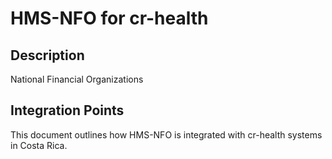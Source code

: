 # HMS-NFO for cr-health

## Description

National Financial Organizations

## Integration Points

This document outlines how HMS-NFO is integrated with cr-health systems in Costa Rica.
